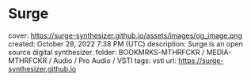 # Surge

cover: https://surge-synthesizer.github.io/assets/images/og_image.png
created: October 28, 2022 7:38 PM (UTC)
description: Surge is an open source digital synthesizer.
folder: BOOKMRKS-MTHRFCKR / MEDIA-MTHRFCKR / Audio / Pro Audio / VSTI
tags: vsti
url: https://surge-synthesizer.github.io